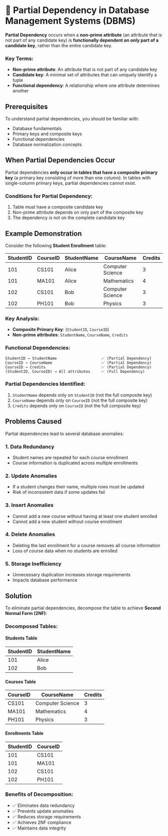 # 📘 Partial Dependency in Database Management Systems (DBMS)

**Partial Dependency** occurs when a **non-prime attribute** (an attribute that is not part of any candidate key) is **functionally dependent on only part of a candidate key**, rather than the entire candidate key.

### Key Terms:
- **Non-prime attribute**: An attribute that is not part of any candidate key
- **Candidate key**: A minimal set of attributes that can uniquely identify a tuple
- **Functional dependency**: A relationship where one attribute determines another

## Prerequisites

To understand partial dependencies, you should be familiar with:
- Database fundamentals
- Primary keys and composite keys
- Functional dependencies
- Database normalization concepts

## When Partial Dependencies Occur

Partial dependencies **only occur in tables that have a composite primary key** (a primary key consisting of more than one column). In tables with single-column primary keys, partial dependencies cannot exist.

### Conditions for Partial Dependency:
1. Table must have a composite candidate key
2. Non-prime attribute depends on only part of the composite key
3. The dependency is not on the complete candidate key

## Example Demonstration

Consider the following **Student Enrollment** table:

| StudentID | CourseID | StudentName | CourseName | Credits |
|-----------|----------|-------------|------------|---------|
| 101       | CS101    | Alice       | Computer Science | 3 |
| 101       | MA101    | Alice       | Mathematics | 4 |
| 102       | CS101    | Bob         | Computer Science | 3 |
| 102       | PH101    | Bob         | Physics | 3 |

### Key Analysis:
- **Composite Primary Key**: (`StudentID`, `CourseID`)
- **Non-prime attributes**: `StudentName`, `CourseName`, `Credits`

### Functional Dependencies:
```
StudentID → StudentName                    ✅ (Partial Dependency)
CourseID → CourseName                      ✅ (Partial Dependency)  
CourseID → Credits                         ✅ (Partial Dependency)
(StudentID, CourseID) → All attributes     ✅ (Full Dependency)
```

### Partial Dependencies Identified:
1. `StudentName` depends only on `StudentID` (not the full composite key)
2. `CourseName` depends only on `CourseID` (not the full composite key)
3. `Credits` depends only on `CourseID` (not the full composite key)

## Problems Caused

Partial dependencies lead to several database anomalies:

### 1. Data Redundancy
- Student names are repeated for each course enrollment
- Course information is duplicated across multiple enrollments

### 2. Update Anomalies
- If a student changes their name, multiple rows must be updated
- Risk of inconsistent data if some updates fail

### 3. Insert Anomalies
- Cannot add a new course without having at least one student enrolled
- Cannot add a new student without course enrollment

### 4. Delete Anomalies
- Deleting the last enrollment for a course removes all course information
- Loss of course data when no students are enrolled

### 5. Storage Inefficiency
- Unnecessary duplication increases storage requirements
- Impacts database performance

## Solution

To eliminate partial dependencies, decompose the table to achieve **Second Normal Form (2NF)**:

### Decomposed Tables:

#### Students Table
| StudentID | StudentName |
|-----------|-------------|
| 101       | Alice       |
| 102       | Bob         |

#### Courses Table
| CourseID | CourseName | Credits |
|----------|------------|---------|
| CS101    | Computer Science | 3 |
| MA101    | Mathematics | 4 |
| PH101    | Physics | 3 |

#### Enrollments Table
| StudentID | CourseID |
|-----------|----------|
| 101       | CS101    |
| 101       | MA101    |
| 102       | CS101    |
| 102       | PH101    |

### Benefits of Decomposition:
- ✅ Eliminates data redundancy
- ✅ Prevents update anomalies
- ✅ Reduces storage requirements
- ✅ Achieves 2NF compliance
- ✅ Maintains data integrity
